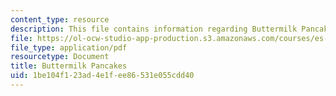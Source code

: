 ```yaml
---
content_type: resource
description: This file contains information regarding Buttermilk Pancakes.
file: https://ol-ocw-studio-app-production.s3.amazonaws.com/courses/es-287-kitchen-chemistry-spring-2009/1be104f123ad4e1fee86531e055cdd40_MITES_287S09_read04.pdf
file_type: application/pdf
resourcetype: Document
title: Buttermilk Pancakes
uid: 1be104f1-23ad-4e1f-ee86-531e055cdd40
---
```

